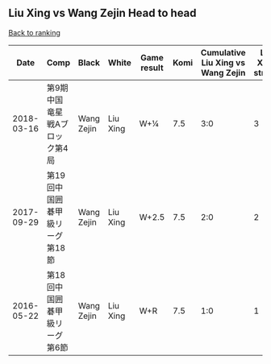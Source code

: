 ## Liu Xing vs Wang Zejin Head to head

[Back to ranking](../../index.md)




| **Date** | **Comp** | **Black** | **White** | **Game result** | **Komi** | **Cumulative Liu Xing vs Wang Zejin** | **Liu Xing streak** | **Wang Zejin streak** | 
| --- | --- | --- | --- | --- | --- | --- | --- | --- |
| 2018-03-16 | 第9期中国竜星戦Aブロック第4局 | Wang Zejin | Liu Xing | W+¼ | 7.5 | 3:0 | 3 | 0 | 
| 2017-09-29 | 第19回中国囲碁甲級リーグ第18節 | Wang Zejin | Liu Xing | W+2.5 | 7.5 | 2:0 | 2 | 0 | 
| 2016-05-22 | 第18回中国囲碁甲級リーグ第6節 | Wang Zejin | Liu Xing | W+R | 7.5 | 1:0 | 1 | 0 |




